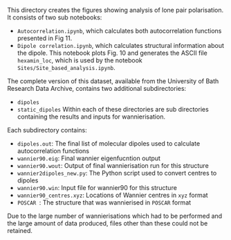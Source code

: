 This directory creates the figures showing analysis of lone pair polarisation. It consists of two sub notebooks:

- `Autocorrelation.ipynb`, which calculates both autocorrelation functions presented in Fig 11.
- `Dipole correlation.ipynb`, which calculates structural information about the dipole. This notebook plots Fig. 10 and generates the ASCII file `hexamin_loc`, which is used by the notebook `Sites/Site_based_analysis.ipynb`.

The complete version of this dataset, available from the University of Bath Research Data Archive, contains two additional subdirectories:
- `dipoles`
- `static_dipoles`
Within each of these directories are sub directories containing the results and inputs for wannierisation.

Each subdirectory contains:

- `dipoles.out`: The final list of molecular dipoles used to calculate autocorrelation functions
- `wannier90.eig`: Final wannier eigenfucntion output
- `wannier90.wout`: Output of final wannierisation run for this structure
- `wannier2dipoles_new.py`: The Python script used to convert centres to dipoles
- `wannier90.win`: Input file for wannier90 for this structure
- `wannier90_centres.xyz`: Locations of Wannier centres in `xyz` format
- `POSCAR `: The structure that was wannierised in `POSCAR` format

Due to the large number of wannierisations which had to be performed and the large amount of data produced, files other than these could not be retained.
